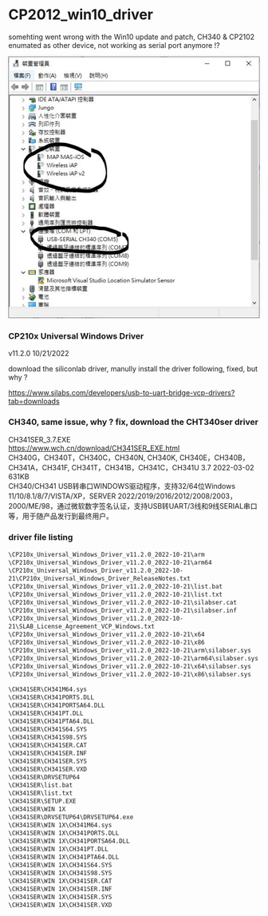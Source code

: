 # CP2012_win10_driver
somehting went wrong with the Win10 update and patch, CH340 &amp; CP2102 enumated as other device, not working as serial port anymore !?

![CH340_wrong.JPG](CH340_wrong.JPG)  


### CP210x Universal Windows Driver
v11.2.0
10/21/2022

download the siliconlab driver, manully install the driver following, fixed, but why ?

https://www.silabs.com/developers/usb-to-uart-bridge-vcp-drivers?tab=downloads




### CH340, same issue, why ? fix, download the CHT340ser driver  
CH341SER_3.7.EXE  
https://www.wch.cn/download/CH341SER_EXE.html  
CH340G，CH340T，CH340C，CH340N, CH340K, CH340E，CH340B，CH341A，CH341F, CH341T，CH341B，CH341C，CH341U 	3.7 	2022-03-02 	631KB  
CH340/CH341 USB转串口WINDOWS驱动程序，支持32/64位Windows 11/10/8.1/8/7/VISTA/XP，SERVER 2022/2019/2016/2012/2008/2003，2000/ME/98，通过微软数字签名认证，支持USB转UART/3线和9线SERIAL串口等，用于随产品发行到最终用户。  


### driver file listing
```
\CP210x_Universal_Windows_Driver_v11.2.0_2022-10-21\arm
\CP210x_Universal_Windows_Driver_v11.2.0_2022-10-21\arm64
\CP210x_Universal_Windows_Driver_v11.2.0_2022-10-21\CP210x_Universal_Windows_Driver_ReleaseNotes.txt
\CP210x_Universal_Windows_Driver_v11.2.0_2022-10-21\list.bat
\CP210x_Universal_Windows_Driver_v11.2.0_2022-10-21\list.txt
\CP210x_Universal_Windows_Driver_v11.2.0_2022-10-21\silabser.cat
\CP210x_Universal_Windows_Driver_v11.2.0_2022-10-21\silabser.inf
\CP210x_Universal_Windows_Driver_v11.2.0_2022-10-21\SLAB_License_Agreement_VCP_Windows.txt
\CP210x_Universal_Windows_Driver_v11.2.0_2022-10-21\x64
\CP210x_Universal_Windows_Driver_v11.2.0_2022-10-21\x86
\CP210x_Universal_Windows_Driver_v11.2.0_2022-10-21\arm\silabser.sys
\CP210x_Universal_Windows_Driver_v11.2.0_2022-10-21\arm64\silabser.sys
\CP210x_Universal_Windows_Driver_v11.2.0_2022-10-21\x64\silabser.sys
\CP210x_Universal_Windows_Driver_v11.2.0_2022-10-21\x86\silabser.sys
```


```
\CH341SER\CH341M64.sys
\CH341SER\CH341PORTS.DLL
\CH341SER\CH341PORTSA64.DLL
\CH341SER\CH341PT.DLL
\CH341SER\CH341PTA64.DLL
\CH341SER\CH341S64.SYS
\CH341SER\CH341S98.SYS
\CH341SER\CH341SER.CAT
\CH341SER\CH341SER.INF
\CH341SER\CH341SER.SYS
\CH341SER\CH341SER.VXD
\CH341SER\DRVSETUP64
\CH341SER\list.bat
\CH341SER\list.txt
\CH341SER\SETUP.EXE
\CH341SER\WIN 1X
\CH341SER\DRVSETUP64\DRVSETUP64.exe
\CH341SER\WIN 1X\CH341M64.sys
\CH341SER\WIN 1X\CH341PORTS.DLL
\CH341SER\WIN 1X\CH341PORTSA64.DLL
\CH341SER\WIN 1X\CH341PT.DLL
\CH341SER\WIN 1X\CH341PTA64.DLL
\CH341SER\WIN 1X\CH341S64.SYS
\CH341SER\WIN 1X\CH341S98.SYS
\CH341SER\WIN 1X\CH341SER.CAT
\CH341SER\WIN 1X\CH341SER.INF
\CH341SER\WIN 1X\CH341SER.SYS
\CH341SER\WIN 1X\CH341SER.VXD
```
